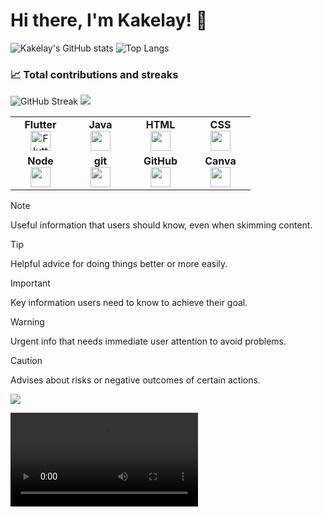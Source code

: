 <!-- Introduction -->
# Hi there, I'm Kakelay! 👋 
![Kakelay's GitHub stats](https://github-readme-stats.vercel.app/api?username=kakelay&show_icons=true&theme=radical&bg_color=ffffff&title_color=ffa500&text_color=000000&icon_color=ffa500)
![Top Langs](https://github-readme-stats.vercel.app/api/top-langs/?username=kakelay&layout=compact)
### 📈 Total contributions and streaks
![GitHub Streak](https://github-readme-streak-stats.herokuapp.com/?user=kakelay)
<img src="https://github-readme-stats.vercel.app/api/top-langs?username=kakelay"/>


 
<table width="320px">
    <tbody>
        <tr valign="top">
            <td width="80px" align="center">
            <span><strong>Flutter</strong></span><br>
            <img height="32" src="https://cdn.jsdelivr.net/gh/devicons/devicon/icons/flutter/flutter-original.svg" alt="Flutter Logo">
            </td>
            <td width="80px" align="center">
            <span><strong>Java</strong></span><br>
            <img height="32" src="https://cdn.jsdelivr.net/gh/devicons/devicon/icons/java/java-original.svg">
            </td>
            <td width="80px" align="center">
            <span><strong>HTML</strong></span><br>
            <img height="32" src="https://cdn.jsdelivr.net/gh/devicons/devicon/icons/html5/html5-original.svg">
            </td>
            <td width="80px" align="center">
            <span><strong>CSS</strong></span><br>
            <img height="32px" src="https://cdn.jsdelivr.net/gh/devicons/devicon/icons/css3/css3-original.svg">
            </td>
        </tr>
        <tr valign="top">
            <td width="80px" align="center">
            <span><strong>Node</strong></span><br>
            <img height="32px" src="[https://cdn.jsdelivr.net/gh/devicons/devicon/icons/react/react-original.svg](https://miro.medium.com/v2/resize:fit:800/1*v2vdfKqD4MtmTSgNP0o5cg.png)">
            </td>
            <td width="80px" align="center">
            <span><strong>git</strong></span><br>
            <img height="32px" src="https://cdn.jsdelivr.net/gh/devicons/devicon/icons/git/git-plain.svg">
            </td>
            <td width="80px" align="center">
            <span><strong>GitHub</strong></span><br>
            <img height="32px" src="https://cdn.jsdelivr.net/gh/devicons/devicon/icons/github/github-original.svg">
            <td width="80px" align="center">
            <span><strong>Canva</strong></span><br>
            <img height="32px" src="https://cdn.jsdelivr.net/gh/devicons/devicon/icons/canva/canva-original.svg">
            </td>
        </tr>
    </tbody>
</table>



> [!NOTE]
> Useful information that users should know, even when skimming content.

> [!TIP]
> Helpful advice for doing things better or more easily.

> [!IMPORTANT]
> Key information users need to know to achieve their goal.

> [!WARNING]
> Urgent info that needs immediate user attention to avoid problems.

> [!CAUTION]
> Advises about risks or negative outcomes of certain actions.



![](https://media.giphy.com/media/H4uE6w9G1uK4M/giphy.gif)

![]([https://media.giphy.com/media/H4uE6w9G1uK4M/giphy.gif](https://cdnl.iconscout.com/lottie/premium/thumb/project-progress-10918616-8818141.mp4)https://cdnl.iconscout.com/lottie/premium/thumb/project-progress-10918616-8818141.mp4)


 

 

 
